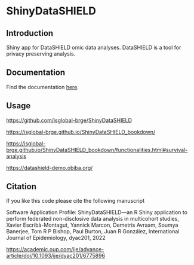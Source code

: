 # ShinyDataSHIELD

## Introduction

Shiny app for DataSHIELD omic data analyses. DataSHIELD is a tool for privacy preserving analysis.


## Documentation

Find the documentation [here](https://isglobal-brge.github.io/ShinyDataSHIELD_bookdown/).

## Usage



  https://github.com/isglobal-brge/ShinyDataSHIELD

  https://isglobal-brge.github.io/ShinyDataSHIELD_bookdown/

  https://isglobal-brge.github.io/ShinyDataSHIELD_bookdown/functionalities.html#survival-analysis

  https://datashield-demo.obiba.org/


## Citation

If you like this code please cite the following manuscript

Software Application Profile: ShinyDataSHIELD—an R Shiny application to perform federated non-disclosive data analysis in multicohort studies, Xavier Escribà-Montagut, Yannick Marcon, Demetris Avraam, Soumya Banerjee, Tom R P Bishop, Paul Burton, Juan R González, International Journal of Epidemiology, dyac201, 2022


https://academic.oup.com/ije/advance-article/doi/10.1093/ije/dyac201/6775896
